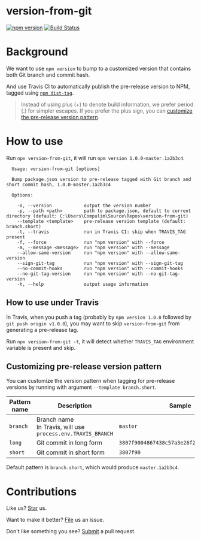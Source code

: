 # version-from-git

[![npm version](https://badge.fury.io/js/version-from-git.svg)](https://badge.fury.io/js/version-from-git) [![Build Status](https://travis-ci.org/compulim/version-from-git.svg?branch=master)](https://travis-ci.org/compulim/version-from-git)

# Background

We want to use `npm version` to bump to a customized version that contains both Git branch and commit hash.

And use Travis CI to automatically publish the pre-release version to NPM, tagged using [`npm dist-tag`](https://docs.npmjs.com/cli/dist-tag).

> Instead of using plus (+) to denote build information, we prefer period (.) for simpler escapes. If you prefer the plus sign, you can [customize the pre-release version pattern](#customizing-pre-release-version-pattern).

# How to use

Run `npx version-from-git`, it will run `npm version 1.0.0-master.1a2b3c4`.

```
  Usage: version-from-git [options]

  Bump package.json version to pre-release tagged with Git branch and short commit hash, 1.0.0-master.1a2b3c4

  Options:

    -V, --version            output the version number
    -p, --path <path>        path to package.json, default to current directory (default: C:\Users\Compulim\Source\Repos\version-from-git)
    --template <template>    pre-release version template (default: branch.short)
    -t, --travis             run in Travis CI: skip when TRAVIS_TAG present
    -f, --force              run "npm version" with --force
    -m, --message <message>  run "npm version" with --message
    --allow-same-version     run "npm version" with --allow-same-version
    --sign-git-tag           run "npm version" with --sign-git-tag
    --no-commit-hooks        run "npm version" with --commit-hooks
    --no-git-tag-version     run "npm version" with --no-git-tag-version
    -h, --help               output usage information
```

## How to use under Travis

In Travis, when you push a tag (probably by `npm version 1.0.0` followed by `git push origin v1.0.0`), you may want to skip `version-from-git` from generating a pre-release tag.

Run `npx version-from-git -t`, it will detect whether `TRAVIS_TAG` environment variable is present and skip.

## Customizing pre-release version pattern

You can customize the version pattern when tagging for pre-release versions by running with argument `--template branch.short`.

| Pattern name | Description                                                      | Sample                                     |
|--------------|------------------------------------------------------------------|--------------------------------------------|
| `branch`     | Branch name<br />In Travis, will use `process.env.TRAVIS_BRANCH` | `master`                                   |
| `long`       | Git commit in long form                                          | `3807f9004867438c57a3e26f2073c33c458d4ef9` |
| `short`      | Git commit in short form                                         | `3807f90`                                  |

Default pattern is `branch.short`, which would produce `master.1a2b3c4`.

# Contributions

Like us? [Star](https://github.com/compulim/version-from-git/stargazers) us.

Want to make it better? [File](https://github.com/compulim/version-from-git/issues) us an issue.

Don't like something you see? [Submit](https://github.com/compulim/version-from-git/pulls) a pull request.
